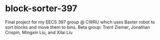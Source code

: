 # block-sorter-397
Final project for my EECS 397 group @ CWRU which uses Baxter robot to sort blocks and move them to bins.
Beta group: Trent Ziemer, Jonathan Crispin, Mingxin Liu, and Xilai Liu

